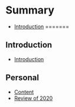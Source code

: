 # Summary

* [Introduction](introduction.md)
=======
## Introduction

* [Introduction](README.md)

## Personal

* [Content](personal-content.md)
* [Review of 2020](review-2020.md)
